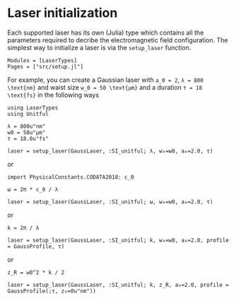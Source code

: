 # Laser initialization

Each supported laser has its own (Julia) type which contains all the parameters required to decribe the electromagnetic field configuration.
The simplest way to initialize a laser is via the `setup_laser` function.
```@autodocs
Modules = [LaserTypes]
Pages = ["src/setup.jl"]
```

For example, you can create a Gaussian laser with ``a_0 = 2``,
``λ = 800 \text{nm}`` and waist size ``w_0 = 50 \text{μm}``
and a duration ``τ = 18 \text{fs}`` in the following ways

```@example
using LaserTypes
using Unitful

λ = 800u"nm"
w0 = 50u"μm"
τ = 18.0u"fs"

laser = setup_laser(GaussLaser, :SI_unitful; λ, w₀=w0, a₀=2.0, τ)
```

or

```@example
import PhysicalConstants.CODATA2018: c_0

ω = 2π * c_0 / λ

laser = setup_laser(GaussLaser, :SI_unitful; ω, w₀=w0, a₀=2.0, τ)
```

or

```@example
k = 2π / λ

laser = setup_laser(GaussLaser, :SI_unitful; k, w₀=w0, a₀=2.0, profile = GaussProfile, τ)
```

or

```@example
z_R = w0^2 * k / 2

laser = setup_laser(GaussLaser, :SI_unitful; k, z_R, a₀=2.0, profile = GaussProfile(;τ, z₀=0u"nm"))
```
